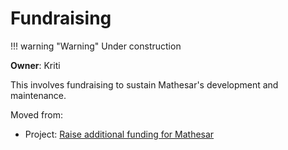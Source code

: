# Fundraising

!!! warning "Warning"
    Under construction

**Owner**: Kriti

This involves fundraising to sustain Mathesar's development and maintenance.

Moved from:  
- Project: [Raise additional funding for Mathesar](/projects/funding)
